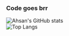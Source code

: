 ### Code goes brr
![Ahsan's GitHub stats](https://github-readme-stats.vercel.app/api?username=ahsanzizan&count_private=true&theme=dark)
<br>
![Top Langs](https://github-readme-stats.vercel.app/api/top-langs/?username=ahsanzizan&hide_progress=true&theme=dark&count_private=true&langs_count=6)

